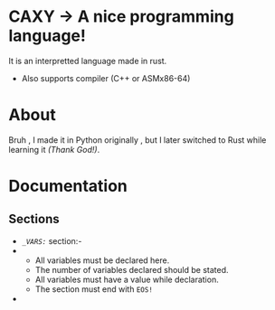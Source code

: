 # CAXY -> A nice programming language!

It is an interpretted language made in rust.
- Also supports compiler (C++ or ASMx86-64)

# About
Bruh , I made it in Python originally , but I later switched to Rust while learning it _(Thank God!)_.

# Documentation
<h2> Sections </h2>

- *`_VARS:`* section:-
- - All variables must be declared here.
  - The number of variables declared should be stated.
  - All variables must have a value while declaration.
  - The section must end with `EOS!`
- 
